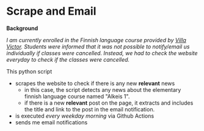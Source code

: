# Scrape and Email

**Background**

*I am currently enrolled in the Finnish language course provided by [Villa Victor](https://www.ouka.fi/oulu/villavictor/). Students were informed that it was not possible to notify/email us individually if classes were cancelled. Instead, we had to check the website everyday to check if the classes were cancelled.*

This python script
 - scrapes the website to check if there is any new **relevant** news
    * in this case, the script detects any news about the elementary finnish language course named "Alkeis 1".
    * if there is a new **relevant** post on the page, it extracts and includes the title and link to the post in the email notification.
 - is executed *every weekday morning* via Github Actions
 - sends me email notifications
